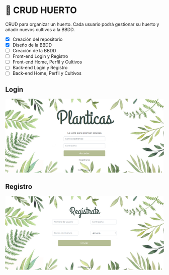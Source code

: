 # :seedling: CRUD HUERTO 
CRUD para organizar un huerto.
Cada usuario podrá gestionar su huerto y añadir nuevos cultivos a la BBDD.  
- [x] Creación del repositorio
- [x] Diseño de la BBDD
- [ ] Creación de la BBDD
- [ ] Front-end Login y Registro
- [ ] Front-end Home, Perfil y Cultivos
- [ ] Back-end Login y Registro
- [ ] Back-end Home, Perfil y Cultivos
## Login  
![Login](/img/index.png) 
## Registro 
![Registro](/img/registro.png) 

